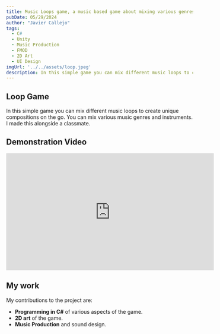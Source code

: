 ```yaml
---
title: Music Loops game, a music based game about mixing various genres and sounds
pubDate: 05/29/2024
author: "Javier Callejo"
tags:
  - C#
  - Unity
  - Music Production
  - FMOD
  - 2D Art
  - UI Design
imgUrl: '../../assets/loop.jpeg'
description: In this simple game you can mix different music loops to create unique compositions on the go. You can mix various music genres and instruments.
---
```


## Loop Game

In this simple game you can mix different music loops to create unique compositions on the go. You can mix various music genres and instruments. I made this alongside a classmate.

## Demonstration Video

<iframe width="560" height="315" src="https://www.youtube.com/embed/tOV6562Sm7Y?si=xfdOKr3EdwSnfuUw" title="YouTube video player" frameborder="0" allow="accelerometer; autoplay; clipboard-write; encrypted-media; gyroscope; picture-in-picture; web-share" referrerpolicy="strict-origin-when-cross-origin" allowfullscreen></iframe>

## My work

My contributions to the project are:
- **Programming in C#** of various aspects of the game.
- **2D art** of the game.
- **Music Production** and sound design.
